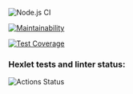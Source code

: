 ![Node.js CI](https://github.com/f1eeman/backend-project-lvl3/workflows/Node.js%20CI/badge.svg?branch=main)

[![Maintainability](https://api.codeclimate.com/v1/badges/69ac0046fcecbdfbfdc4/maintainability)](https://codeclimate.com/github/f1eeman/backend-project-lvl3/maintainability)

[![Test Coverage](https://api.codeclimate.com/v1/badges/69ac0046fcecbdfbfdc4/test_coverage)](https://codeclimate.com/github/f1eeman/backend-project-lvl3/test_coverage)

### Hexlet tests and linter status:
![Actions Status](/workflows/hexlet-check/badge.svg)

